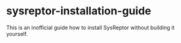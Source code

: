 # sysreptor-installation-guide
This is an inofficial guide how to install SysReptor without building it yourself.
